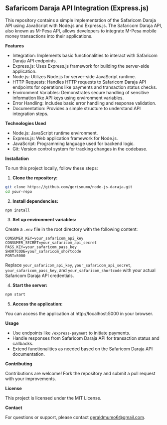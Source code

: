 ## Safaricom Daraja API Integration (Express.js)

This repository contains a simple implementation of the Safaricom Daraja API using JavaScript with Node.js and Express.js. The Safaricom Daraja API, also known as M-Pesa API, allows developers to integrate M-Pesa mobile money transactions into their applications.

**Features**

* Integration: Implements basic functionalities to interact with Safaricom Daraja API endpoints.
* Express.js: Uses Express.js framework for building the server-side application.
* Node.js: Utilizes Node.js for server-side JavaScript runtime.
* HTTP Requests: Handles HTTP requests to Safaricom Daraja API endpoints for operations like payments and transaction status checks.
* Environment Variables: Demonstrates secure handling of sensitive information like API keys using environment variables.
* Error Handling: Includes basic error handling and response validation.
* Documentation: Provides a simple structure to understand API integration steps.

**Technologies Used**

* Node.js: JavaScript runtime environment.
* Express.js: Web application framework for Node.js.
* JavaScript: Programming language used for backend logic.
* Git: Version control system for tracking changes in the codebase.

**Installation**

To run this project locally, follow these steps:

1. **Clone the repository:**

```bash
git clone https://github.com/gerismumo/node-js-daraja.git
cd your-repo
```

2. **Install dependencies:**

```bash
npm install
```

3. **Set up environment variables:**

Create a `.env` file in the root directory with the following content:

```
CONSUMER_KEY=your_safaricom_api_key
CONSUMER_SECRET=your_safaricom_api_secret
PASS_KEY=your_safaricom_pass_key
SHORTCODE=your_safaricom_shortcode
PORT=5000
```

Replace `your_safaricom_api_key`, `your_safaricom_api_secret`, `your_safaricom_pass_key`, and `your_safaricom_shortcode` with your actual Safaricom Daraja API credentials.

4. **Start the server:**

```bash
npm start
```

5. **Access the application:**

You can access the application at http://localhost:5000 in your browser.

**Usage**

* Use endpoints like `/express-payment` to initiate payments.
* Handle responses from Safaricom Daraja API for transaction status and callbacks.
* Extend functionalities as needed based on the Safaricom Daraja API documentation.

**Contributing**

Contributions are welcome! Fork the repository and submit a pull request with your improvements.

**License**

This project is licensed under the MIT License.

**Contact**

For questions or support, please contact geraldmumo6@gmail.com.
